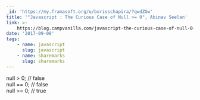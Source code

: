 ```yaml
---
_id: 'https://my.framasoft.org/u/borisschapira/?qwdZGw'
title: '"Javascript : The Curious Case of Null >= 0", Abinav Seelan'
link: >-
    https://blog.campvanilla.com/javascript-the-curious-case-of-null-0-7b131644e274
date: '2017-09-08'
tags:
    - name: javascript
      slug: javascript
    - name: sharemarks
      slug: sharemarks
---
```


<div class="markdown"><p>null &gt; 0; // false<br />
null == 0; // false<br />
null &gt;= 0; // true
</p></div>
